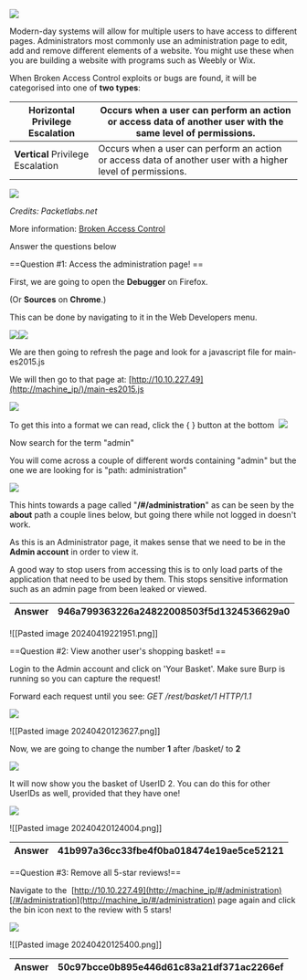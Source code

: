 ![](https://i.imgur.com/r2qq6de.png)

Modern-day systems will allow for multiple users to have access to different pages. Administrators most commonly use an administration page to edit, add and remove different elements of a website. You might use these when you are building a website with programs such as Weebly or Wix.  

When Broken Access Control exploits or bugs are found, it will be categorised into one of **two types**:

| **Horizontal** Privilege Escalation | Occurs when a user can perform an action or access data of another user with the **same** level of permissions. |
| ----------------------------------- | --------------------------------------------------------------------------------------------------------------- |
| **Vertical** Privilege Escalation   | Occurs when a user can perform an action or access data of another user with a higher level of permissions.     |

  

![](https://i.imgur.com/bJ9WKY4.png)

_Credits: Packetlabs.net_

More information: [Broken Access Control](https://owasp.org/www-project-top-ten/OWASP_Top_Ten_2017/Top_10-2017_A5-Broken_Access_Control)  

Answer the questions below

==Question #1: Access the administration page!  ==

First, we are going to open the **Debugger** on Firefox. 

(Or **Sources** on **Chrome**.)

This can be done by navigating to it in the Web Developers menu. 

![](https://i.imgur.com/rvhCm6V.png)![](https://i.imgur.com/oWJI6Yi.png)  

We are then going to refresh the page and look for a javascript file for main-es2015.js

We will then go to that page at: [http://10.10.227.49](http://machine_ip/)/main-es2015.js

![](https://i.imgur.com/wF55kiO.png)  

To get this into a format we can read, click the { } button at the bottom  ![](https://i.imgur.com/93xvM6I.png)

Now search for the term "admin" 

You will come across a couple of different words containing "admin" but the one we are looking for is "path: administration"

![](https://i.imgur.com/AS1YVjU.png)  

This hints towards a page called "**/#/administration**" as can be seen by the **about** path a couple lines below, but going there while not logged in doesn't work. 

As this is an Administrator page, it makes sense that we need to be in the **Admin account** in order to view it.

A good way to stop users from accessing this is to only load parts of the application that need to be used by them. This stops sensitive information such as an admin page from been leaked or viewed.  

| Answer | 946a799363226a24822008503f5d1324536629a0 |
| ------ | ---------------------------------------- |

![[Pasted image 20240419221951.png]]



==Question #2: View another user's shopping basket!  ==

Login to the Admin account and click on 'Your Basket'. Make sure Burp is running so you can capture the request!

Forward each request until you see: _GET /rest/basket/1 HTTP/1.1_

![](https://i.imgur.com/wlS88AU.png)  


![[Pasted image 20240420123627.png]]


Now, we are going to change the number **1** after /basket/ to **2**

![](https://i.imgur.com/ugsRunL.png)

It will now show you the basket of UserID 2. You can do this for other UserIDs as well, provided that they have one!

![](https://i.imgur.com/yR4xFo3.png)


![[Pasted image 20240420124004.png]]


| Answer | 41b997a36cc33fbe4f0ba018474e19ae5ce52121 |
| ------ | ---------------------------------------- |


==Question #3: Remove all 5-star reviews!==  

Navigate to the  [](http://machine_ip/#/administration)[http://10.10.227.49](http://machine_ip/#/administration)[/#/administration](http://machine_ip/#/administration) page again and click the bin icon next to the review with 5 stars!

  

![](https://i.imgur.com/cI2sSyx.png)

![[Pasted image 20240420125400.png]]


| Answer | 50c97bcce0b895e446d61c83a21df371ac2266ef |
| ------ | ---------------------------------------- |
